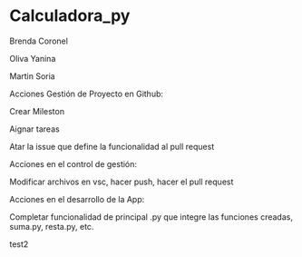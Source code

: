 
# Calculadora_py
Brenda Coronel

Oliva Yanina

Martin Soria

Acciones Gestión de Proyecto en Github:

Crear Mileston

Aignar tareas

Atar la issue que define la funcionalidad al pull request

Acciones en el control de gestión:

Modificar archivos en vsc, hacer push, hacer el pull request

Acciones en el desarrollo de la App:

Completar funcionalidad de principal .py que integre las funciones creadas, suma.py, resta.py, etc.

test2